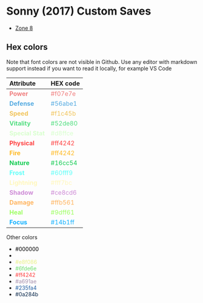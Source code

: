 # Sonny (2017) Custom Saves

- [Zone 8](./Zone_8/README.md)

## Hex colors

Note that font colors are not visible in Github. Use any editor with markdown support instead if you want to read it locally, for example VS Code

| Attribute | HEX code |
| :-------- | :------- |
| <font color="#f07e7e">**Power**</font>        | <font color="#f07e7e">#f07e7e</font> |
| <font color="#56abe1">**Defense**</font>      | <font color="#56abe1">#56abe1</font> |
| <font color="#f1c45b">**Speed**</font>        | <font color="#f1c45b">#f1c45b</font> |
| <font color="#52de80">**Vitality**</font>     | <font color="#52de80">#52de80</font> |
| <font color="#d8ffce">**Special Stat**</font> | <font color="#d8ffce">#d8ffce</font> |
| <font color="#ff4242">**Physical**</font>     | <font color="#ff4242">#ff4242</font> |
| <font color="#ffba26">**Fire**</font>         | <font color="#ffba26">#ff4242</font> |
| <font color="#16cc54">**Nature**</font>       | <font color="#16cc54">#16cc54</font> |
| <font color="#60fff9">**Frost**</font>        | <font color="#60fff9">#60fff9</font> |
| <font color="#fff7bc">**Lightning**</font>    | <font color="#fff7bc">#fff7bc</font> |
| <font color="#ce8cd6">**Shadow**</font>       | <font color="#ce8cd6">#ce8cd6</font> |
| <font color="#ffb561">**Damage**</font>       | <font color="#ffb561">#ffb561</font> |
| <font color="#9dff61">**Heal**</font>         | <font color="#9dff61">#9dff61</font> |
| <font color="#14b1ff">**Focus**</font>        | <font color="#14b1ff">#14b1ff</font> |

Other colors
- <font color="#000000">#000000</font>	
- <font color="#ffffff">#ffffff</font>
- <font color="#e8f086">#e8f086</font>
- <font color="#6fde6e">#6fde6e</font>
- <font color="#ff4242">#ff4242</font>
- <font color="#a691ae">#a691ae</font>
- <font color="#235fa4">#235fa4</font>
- <font color="#0a284b">#0a284b</font>
